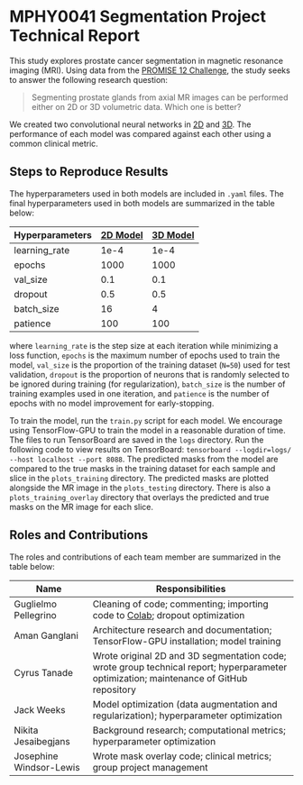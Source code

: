 # MPHY0041 Segmentation Project Technical Report

This study explores prostate cancer segmentation in magnetic resonance imaging (MRI). 
Using data from the [PROMISE 12 Challenge](https://promise12.grand-challenge.org/),
the study seeks to answer the following research question:

> Segmenting prostate glands from axial MR images can be performed either on 2D or 3D
volumetric data. Which one is better?

We created two convolutional neural networks in 
[2D](https://github.com/zcemctt/MPHY0041_Segmentation/tree/master/UNet_2D_Cy) and 
[3D](https://github.com/zcemctt/MPHY0041_Segmentation/tree/master/UNet_3D_Cy). 
The performance of each model was compared against each other using a common clinical metric.  


## Steps to Reproduce Results
The hyperparameters used in both models are included in `.yaml` files. The final hyperparameters used in both models are summarized in the table below:

| Hyperparameters      | [2D Model](https://github.com/zcemctt/MPHY0041_Segmentation/blob/master/UNet_2D_Cy/hyper_parameters.yaml) | [3D Model](https://github.com/zcemctt/MPHY0041_Segmentation/blob/master/UNet_3D_Cy/hyper_parameters.yaml) |
| ----------- | ----------- | ----------- |
| learning_rate  | 1e-4        | 1e-4        |
| epochs         | 1000        | 1000        |
| val_size       | 0.1         | 0.1         |
| dropout        | 0.5         | 0.5         |
| batch_size     | 16          | 4           |
| patience       | 100         | 100         |

where `learning_rate` is the step size at each iteration while minimizing a loss function, `epochs` is the maximum number
of epochs used to train the model, `val_size` is the proportion of the training dataset (`N=50`) used for test validation,
`dropout` is the proportion of neurons that is randomly selected to be ignored during training (for regularization),
`batch_size` is the number of training examples used in one iteration, and `patience` is the number of epochs with no
model improvement for early-stopping.

To train the model, run the `train.py` script for each model. We encourage using TensorFlow-GPU to train the model in a
reasonable duration of time. The files to run TensorBoard are saved in the `logs` directory. Run the following code to view results on TensorBoard: `tensorboard --logdir=logs/ --host localhost --port 8088`. The predicted masks from the model are compared to the true masks in the training dataset for each sample and slice in the `plots_training` directory. The predicted masks are plotted alongside the MR image in the `plots_testing` directory. There is also a `plots_training_overlay` directory that overlays the predicted and true masks on the MR image for each slice.

## Roles and Contributions 

The roles and contributions of each team member are summarized in the table below:

| Name                      | Responsibilities          |
|---------------------------|---------------------------|
| Guglielmo Pellegrino      | Cleaning of code; commenting; importing code to [Colab](https://colab.research.google.com/drive/1QF9A59y2OcXYU6PlmKnDCMcDXJnNzo8A); dropout optimization |
| Aman Ganglani             | Architecture research and documentation; TensorFlow-GPU installation; model training |
| Cyrus Tanade              | Wrote original 2D and 3D segmentation code; wrote group technical report; hyperparameter optimization; maintenance of GitHub repository |
| Jack Weeks                | Model optimization (data augmentation and regularization); hyperparameter optimization |
| Nikita Jesaibegjans       | Background research; computational metrics; hyperparameter optimization |
| Josephine Windsor-Lewis   | Wrote mask overlay code; clinical metrics; group project management |
